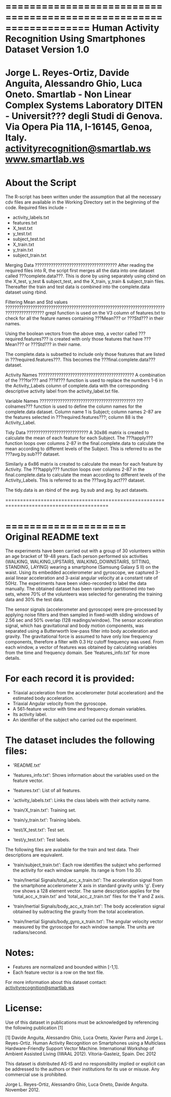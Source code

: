 ==================================================================
Human Activity Recognition Using Smartphones Dataset
Version 1.0
==================================================================
Jorge L. Reyes-Ortiz, Davide Anguita, Alessandro Ghio, Luca Oneto.
Smartlab - Non Linear Complex Systems Laboratory
DITEN - Universit??? degli Studi di Genova.
Via Opera Pia 11A, I-16145, Genoa, Italy.
activityrecognition@smartlab.ws
www.smartlab.ws
==================================================================
  
About the Script
================
The R-script has been written under the assumption that all the necessary cdv files are available in the Working Directory set in the beginning of the code. Required files include - 
- activity_labels.txt
- features.txt
- X_test.txt
- y_test.txt
- subject_test.txt
- X_train.txt
- y_train.txt
- subject_train.txt


Merging Data
????????????????????????????????????
After reading the required files into R, the script first merges all the data into one dataset called ???complete.data???. This is done by using separately using cbind on the X_test, y_test & subject_test, and the X_train, y_train & subject_train files. Thereafter the train and test data is combined into the complete.data dataset using rbind. 


Filtering Mean and Std values
???????????????????????????????????????????????????????????????????????????????????????
grepl function is used on the V3 column of features.txt to check for all the feature names containing ???Mean??? or ???Std??? in their names. 

Using the boolean vectors from the above step, a vector called ???required.features??? is created with only those features that have ???Mean??? or ???Std??? in their name. 

The complete.data is subsetted to include only those features that are listed in ???required.features???. This becomes the ???final.complete.data??? dataset.


Activity Names
??????????????????????????????????????????
A combination of the ???for??? and ???if??? function is used to replace the numbers 1-6 in the Activity_Labels column of complete.data with the corresponding descriptive activity label from the activity_label.txt file. 


Variable Names
??????????????????????????????????????????
???colnames??? function is used to define the column names for the complete.data dataset. Column name 1 is Subject; column names 2-87 are the features selected in ???required.features???; column 88 is the Activity_Label. 


Tidy Data
???????????????????????????
A 30x86 matrix is created to calculate the mean of each feature for each Subject. The ???tapply??? function loops over columns 2-87 in the final.complete.data to calculate the mean according to different levels of the Subject. This is referred to as the ???avg.by.sub??? dataset.

Similarly a 6x86 matrix is created to calculate the mean for each feature by Activity. The ???tapply??? function loops over columns 2-87 in the final.complete.data to calculate the mean according to different levels of the Activity_Labels. This is referred to as the ???avg.by.act??? dataset.

The tidy.data is an rbind of the avg. by.sub and avg. by.act datasets.

=========================================================================================
  
====================  
Original README text
====================
  
The experiments have been carried out with a group of 30 volunteers within an age bracket of 19-48 years. Each person performed six activities (WALKING, WALKING_UPSTAIRS, WALKING_DOWNSTAIRS, SITTING, STANDING, LAYING) wearing a smartphone (Samsung Galaxy S II) on the waist. Using its embedded accelerometer and gyroscope, we captured 3-axial linear acceleration and 3-axial angular velocity at a constant rate of 50Hz. The experiments have been video-recorded to label the data manually. The obtained dataset has been randomly partitioned into two sets, where 70% of the volunteers was selected for generating the training data and 30% the test data. 

The sensor signals (accelerometer and gyroscope) were pre-processed by applying noise filters and then sampled in fixed-width sliding windows of 2.56 sec and 50% overlap (128 readings/window). The sensor acceleration signal, which has gravitational and body motion components, was separated using a Butterworth low-pass filter into body acceleration and gravity. The gravitational force is assumed to have only low frequency components, therefore a filter with 0.3 Hz cutoff frequency was used. From each window, a vector of features was obtained by calculating variables from the time and frequency domain. See 'features_info.txt' for more details. 

For each record it is provided:
======================================
  
  - Triaxial acceleration from the accelerometer (total acceleration) and the estimated body acceleration.
- Triaxial Angular velocity from the gyroscope. 
- A 561-feature vector with time and frequency domain variables. 
- Its activity label. 
- An identifier of the subject who carried out the experiment.

The dataset includes the following files:
=========================================
  
- 'README.txt'

- 'features_info.txt': Shows information about the variables used on the feature vector.

- 'features.txt': List of all features.

- 'activity_labels.txt': Links the class labels with their activity name.

- 'train/X_train.txt': Training set.

- 'train/y_train.txt': Training labels.

- 'test/X_test.txt': Test set.

- 'test/y_test.txt': Test labels.

The following files are available for the train and test data. Their descriptions are equivalent. 

- 'train/subject_train.txt': Each row identifies the subject who performed the activity for each window sample. Its range is from 1 to 30. 

- 'train/Inertial Signals/total_acc_x_train.txt': The acceleration signal from the smartphone accelerometer X axis in standard gravity units 'g'. Every row shows a 128 element vector. The same description applies for the 'total_acc_x_train.txt' and 'total_acc_z_train.txt' files for the Y and Z axis. 

- 'train/Inertial Signals/body_acc_x_train.txt': The body acceleration signal obtained by subtracting the gravity from the total acceleration. 

- 'train/Inertial Signals/body_gyro_x_train.txt': The angular velocity vector measured by the gyroscope for each window sample. The units are radians/second. 

Notes: 
======
- Features are normalized and bounded within [-1,1].
- Each feature vector is a row on the text file.

For more information about this dataset contact: activityrecognition@smartlab.ws

License:
========
Use of this dataset in publications must be acknowledged by referencing the following publication [1] 

[1] Davide Anguita, Alessandro Ghio, Luca Oneto, Xavier Parra and Jorge L. Reyes-Ortiz. Human Activity Recognition on Smartphones using a Multiclass Hardware-Friendly Support Vector Machine. International Workshop of Ambient Assisted Living (IWAAL 2012). Vitoria-Gasteiz, Spain. Dec 2012

This dataset is distributed AS-IS and no responsibility implied or explicit can be addressed to the authors or their institutions for its use or misuse. Any commercial use is prohibited.

Jorge L. Reyes-Ortiz, Alessandro Ghio, Luca Oneto, Davide Anguita. November 2012.

